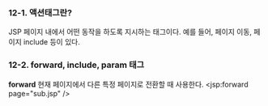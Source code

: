 ### 12-1. 액션태그란?
JSP 페이지 내에서 어떤 동작을 하도록 지시하는 태그이다. 예를 들어, 페이지 이동, 페이지 include 등이 있다.

### 12-2. forward, include, param 태그

**forward**
현재 페이지에서 다른 특정 페이지로 전환할 때 사용한다.
<jsp:forward page="sub.jsp" />
<!--stackedit_data:
eyJoaXN0b3J5IjpbLTQ2MzA3NTkwN119
-->